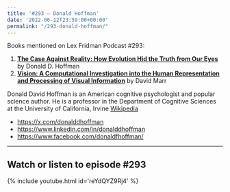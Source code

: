 ```yaml
---
title: '#293 – Donald Hoffman'
date: '2022-06-12T23:59:00+00:00'
permalink: "/293-donald-hoffman/"
---
```


Books mentioned on Lex Fridman Podcast #293:

1. <b><a href="https://amzn.to/3QBUhRJ" target="_blank" rel="sponsored noopener noreferrer">The Case Against Reality: How Evolution Hid the Truth from Our Eyes</a></b> by Donald D. Hoffman
2. <b><a href="https://amzn.to/3FCzV4e" target="_blank" rel="sponsored noopener noreferrer">Vision: A Computational Investigation into the Human Representation and Processing of Visual Information</a></b> by David Marr

Donald David Hoffman is an American cognitive psychologist and popular science author. He is a professor in the Department of Cognitive Sciences at the University of California, Irvine <a href="https://en.wikipedia.org/wiki/Donald_D._Hoffman" target="_blank">Wikipedia</a>

- <a href="https://x.com/donalddhoffman" target="_blank">https://x.com/donalddhoffman</a>
- <a href="https://www.linkedin.com/in/donalddhoffman" target="_blank">https://www.linkedin.com/in/donalddhoffman</a>
- <a href="https://www.facebook.com/donaldfhoffman/" target="_blank">https://www.facebook.com/donaldfhoffman/</a>

- - - - - -

## Watch or listen to episode #293

{% include youtube.html id='reYdQYZ9Rj4' %}
